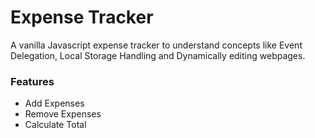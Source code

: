 <h1>Expense Tracker</h1>

<p> A vanilla Javascript expense tracker to understand concepts like Event Delegation, Local Storage Handling and Dynamically editing webpages.</p>

<h3>Features</h3>
<ul>
<li>Add Expenses</li>
<li>Remove Expenses</li>
<li>Calculate Total</li>
</ul>